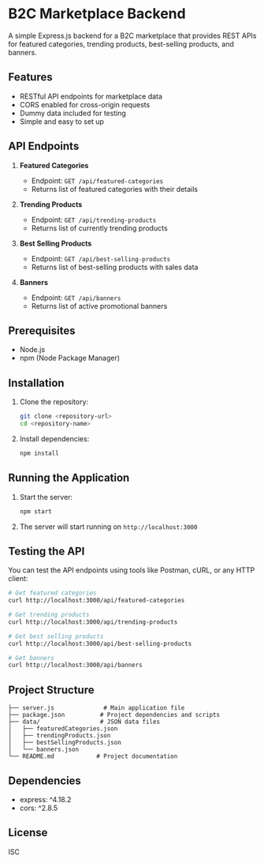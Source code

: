 # B2C Marketplace Backend

A simple Express.js backend for a B2C marketplace that provides REST APIs for featured categories, trending products, best-selling products, and banners.

## Features

- RESTful API endpoints for marketplace data
- CORS enabled for cross-origin requests
- Dummy data included for testing
- Simple and easy to set up

## API Endpoints

1. **Featured Categories**
   - Endpoint: `GET /api/featured-categories`
   - Returns list of featured categories with their details

2. **Trending Products**
   - Endpoint: `GET /api/trending-products`
   - Returns list of currently trending products

3. **Best Selling Products**
   - Endpoint: `GET /api/best-selling-products`
   - Returns list of best-selling products with sales data

4. **Banners**
   - Endpoint: `GET /api/banners`
   - Returns list of active promotional banners

## Prerequisites

- Node.js 
- npm (Node Package Manager)

## Installation

1. Clone the repository:
   ```bash
   git clone <repository-url>
   cd <repository-name>
   ```

2. Install dependencies:
   ```bash
   npm install
   ```

## Running the Application

1. Start the server:
   ```bash
   npm start
   ```

2. The server will start running on `http://localhost:3000`

## Testing the API

You can test the API endpoints using tools like Postman, cURL, or any HTTP client:

```bash
# Get featured categories
curl http://localhost:3000/api/featured-categories

# Get trending products
curl http://localhost:3000/api/trending-products

# Get best selling products
curl http://localhost:3000/api/best-selling-products

# Get banners
curl http://localhost:3000/api/banners
```

## Project Structure

```
├── server.js              # Main application file
├── package.json          # Project dependencies and scripts
├── data/                 # JSON data files
│   ├── featuredCategories.json
│   ├── trendingProducts.json
│   ├── bestSellingProducts.json
│   └── banners.json
└── README.md            # Project documentation
```

## Dependencies

- express: ^4.18.2
- cors: ^2.8.5

## License

ISC 